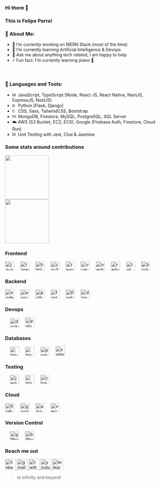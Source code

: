 ### Hi there 👋

### This is Felipe Parra!


<!--- [![Github](https://img.shields.io/badge/-Github-000?style=flat&logo=Github&logoColor=white)](https://github.com/felipe-parra) -->


### 🧐 About Me:


- 🔭 I’m currently working on MERN Stack (most of the time)
- 🌱 I’m currently learning Artificial Intelligence & Devops
- 💬 Ask me about anything tech related, I am happy to help
- ⚡ Fun fact: I'm currently learning piano 🎹 
<!--- - 🤔 I’m looking for help with Flutter -->

<br>

### 🔨 Languages and Tools:
-   <img src="https://cdn.jsdelivr.net/gh/devicons/devicon/icons/javascript/javascript-original.svg" height="15" alt="javascript logo"  /> JavaScript, TypeScript [Node, React JS, React Native, NextJS, ExpressJS, NestJS]
-   <img src="https://cdn.jsdelivr.net/gh/devicons/devicon/icons/python/python-original.svg" height="15" alt="python logo"  /> Python [Flask, Django]
-   <img src="https://cdn.jsdelivr.net/gh/devicons/devicon/icons/css3/css3-original.svg" height="15" alt="css3 logo"  /> CSS, Sass, TailwindCSS, Bootstrap
-   <img src="https://skillicons.dev/icons?i=mongodb" height="15" alt="mongodb logo"  /> MongoDB, Firestore, MySQL, PostgreSQL, SQL Server
- ☁️ AWS (S3 Bucket, EC2, ECS), Google (Firebase Auth, Firestore, Cloud Run)
-   <img src="https://skillicons.dev/icons?i=jest" height="15" alt="bitbucket logo"  /> Unit Testing with Jest, Chai & Jasmine

### Some stats around contributions

<div>
<picture>
  <source
    srcset="https://github-readme-streak-stats.herokuapp.com/?user=felipe-parra)&hide_border=true&theme=dark"
    media="(prefers-color-scheme: dark)"
  />
  <source
    srcset="https://github-readme-streak-stats.herokuapp.com/?user=felipe-parra)&hide_border=true&theme=light"
    media="(prefers-color-scheme: light), (prefers-color-scheme: no-preference)"
  />
  <img height="145em" src="https://github-readme-streak-stats.herokuapp.com/?user=felipe-parra&hide_border=true">
</picture>

<br />

<picture>
  <source
    srcset="https://github-readme-stats-bpires.vercel.app/api/top-langs/?username=felipe-parra&layout=compact&card_width=400&hide_title=true&theme=dark&t&langs_count=10&hide_border=true"
    media="(prefers-color-scheme: dark)"
  />
  <source
    srcset="https://github-readme-stats-bpires.vercel.app/api/top-langs/?username=felipe-parra&layout=compact&card_width=400&hide_title=true&theme=light&t&langs_count=10&hide_border=true"
    media="(prefers-color-scheme: light), (prefers-color-scheme: no-preference)"
  />
  <img height="145em" src="https://github-readme-stats-bpires.vercel.app/api/top-langs/?username=felipe-parra&layout=compact&card_width=400&hide_title=true&theme=dark&t&langs_count=10&hide_border=true">
</picture>
</div>
<div align="left">

### Frontend

  <img src="https://cdn.jsdelivr.net/gh/devicons/devicon/icons/javascript/javascript-original.svg" height="30" alt="javascript logo"  />
  <img width="12" />
  <img src="https://cdn.jsdelivr.net/gh/devicons/devicon/icons/typescript/typescript-original.svg" height="30" alt="typescript logo"  />
  <img width="12" />
  <img src="https://cdn.jsdelivr.net/gh/devicons/devicon/icons/html5/html5-original.svg" height="30" alt="html5 logo"  />
  <img width="12" />
  <img src="https://cdn.jsdelivr.net/gh/devicons/devicon/icons/css3/css3-original.svg" height="30" alt="css3 logo"  />
  <img width="12" />
  
  <img src="https://cdn.jsdelivr.net/gh/devicons/devicon/icons/react/react-original.svg" height="30" alt="react logo"  />
  <img width="12" />
  <img src="https://cdn.jsdelivr.net/gh/devicons/devicon/icons/vuejs/vuejs-original.svg" height="30" alt="vuejs logo"  />
  <img width="12" />
  <img src="https://skillicons.dev/icons?i=nextjs" height="30" alt="nextjs logo"  />
  
  <img width="12" />
  <img src="https://cdn.jsdelivr.net/gh/devicons/devicon/icons/redux/redux-original.svg" height="30" alt="redux logo"  />
  <img width="12" />
  <img height="30" width="30" src="https://cdn.simpleicons.org/tailwindcss/[COLOR]" alt="tailwindcss logo"  />
  <img width="12" />
  <img height="30" width="30" src="https://skillicons.dev/icons?i=bootstrap" alt="bootstrap logo" />
  <img width="12" />

### Backend

  <img src="https://cdn.jsdelivr.net/gh/devicons/devicon/icons/nodejs/nodejs-original.svg" height="30" alt="nodejs logo"  />
  <img width="12" />
  <img src="https://skillicons.dev/icons?i=express" height="30" alt="express logo"  />
  <img width="12" />
  <img src="https://cdn.jsdelivr.net/gh/devicons/devicon/icons/python/python-original.svg" height="30" alt="python logo"  />
  <img width="12" />
  <img src="https://cdn.jsdelivr.net/gh/devicons/devicon/icons/fastapi/fastapi-original.svg" height="30" alt="fastapi logo"  />
  <img width="12" />
  <img src="https://skillicons.dev/icons?i=flask" height="30" alt="flask logo"  />
  <img width="12" />
  <img src="https://skillicons.dev/icons?i=django" height="30" alt="django logo"  />
  <img width="12" />

### Devops

  <img width="12" />
  <img src="https://cdn.jsdelivr.net/gh/devicons/devicon/icons/docker/docker-original.svg" height="30" alt="docker logo"  />
  <img width="12" />
  <img height="32" width="32" src="https://skillicons.dev/icons?i=githubactions" alt="pulumi logo"  />
  <img width="12" />

### Databases

  <img width="12" />
  <img src="https://skillicons.dev/icons?i=mongodb" height="30" alt="mongodb logo"  />
  <img width="12" />
  <img src="https://skillicons.dev/icons?i=mysql" height="30" alt="mysql logo"  />
  <img width="12" />
  <img src="https://skillicons.dev/icons?i=postgres" height="30" alt="postgresql logo"  />
  <img width="12" />
  <img height="32" width="32" src="https://skillicons.dev/icons?i=sqlite" alt="sqlite logo"/>
  <img width="12" />

### Testing

  <img width="12" />
  <img src="https://skillicons.dev/icons?i=jest" height="30" alt="jest logo"  />
  <img width="12" />
  <img height="30" width="30" src="https://cdn.simpleicons.org/mocha/[COLOR]" alt="mocha logo"  />
  <img width="12" />
  <img height="30" width="30" src="https://cdn.simpleicons.org/chai/[COLOR]" alt="chai logo"  />

### Cloud

  <img src="https://skillicons.dev/icons?i=firebase" height="30" alt="firebase logo"  />
  <img width="12" />
  <img src="https://cdn.jsdelivr.net/gh/devicons/devicon/icons/googlecloud/googlecloud-original.svg" height="30" alt="googlecloud logo"  />
  <img width="12" />
  <img src="https://skillicons.dev/icons?i=aws" height="30" alt="amazonwebservices logo"  />
  <img width="12" />
  <img src="https://skillicons.dev/icons?i=vercel" height="30" alt="vercel logo"  />


### Version Control

  <img width="12" />
  <img src="https://skillicons.dev/icons?i=github" height="30" alt="github logo"  />
  <img width="12" />
  <img src="https://skillicons.dev/icons?i=bitbucket" height="30" alt="bitbucket logo"  />

</div>

### Reach me out
<div align="left">
  <a href="https://www.linkedin.com/in/felipe-parra-ramirez/" target="_blank">
    <img src="https://img.shields.io/static/v1?message=LinkedIn&logo=linkedin&label=&color=0077B5&logoColor=white&labelColor=&style=for-the-badge" height="35" alt="linkedin logo"  />
  </a>
  <a href="mailto:felipeparra.dev@gmail.com" target="_blank">
    <img src="https://img.shields.io/static/v1?message=Gmail&logo=gmail&label=&color=D14836&logoColor=white&labelColor=&style=for-the-badge" height="35" alt="gmail logo"  />
  </a>
  <a href="https://twitter.com/_felipeparra" target="_blank">
    <img src="https://img.shields.io/static/v1?message=Twitter&logo=twitter&label=&color=1DA1F2&logoColor=white&labelColor=&style=for-the-badge" height="35" alt="twitter logo"  />
  </a>
  <a href="https://www.youtube.com/@FelipeParraMX" target="_blank">
    <img src="https://img.shields.io/static/v1?message=Youtube&logo=youtube&label=&color=FF0000&logoColor=white&labelColor=&style=for-the-badge" height="35" alt="youtube logo"  />
  </a>
  <a href="https://t.me/felipeparradev" target="_blank">
    <img src="https://img.shields.io/static/v1?message=Telegram&logo=telegram&label=&color=2CA5E0&logoColor=white&labelColor=&style=for-the-badge" height="35" alt="telegram logo"  />
  </a>
</div>


> to infinity and beyond 


